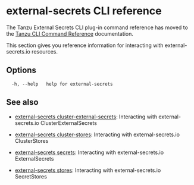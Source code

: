 # external-secrets CLI reference

The Tanzu External Secrets CLI plug-in command reference has moved to the [Tanzu CLI Command Reference](https://docs.vmware.com/en/VMware-Tanzu-CLI/1.0/tanzu-cli/command-ref.html) documentation.

<!-- everything below this to be deleted prior to 1.7 GA see https://jira.eng.vmware.com/browse/TAAP-2198 -->

This section gives you reference information for interacting with external-secrets.io resources.

## <a id="options"></a> Options

```console
  -h, --help   help for external-secrets
```

## <a id="see-also"></a> See also

- [external-secrets cluster-external-secrets](cluster-external-secrets.hbs.md):
  Interacting with external-secrets.io ClusterExternalSecrets

- [external-secrets cluster-stores](cluster-stores.hbs.md):
  Interacting with external-secrets.io ClusterStores

- [external-secrets secrets](secrets.hbs.md):
  Interacting with external-secrets.io ExternalSecrets

- [external-secrets stores](stores.hbs.md):
  Interacting with external-secrets.io SecretStores
